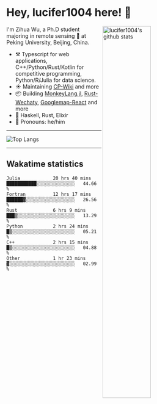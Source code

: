 # Hey, lucifer1004 here! :wave:

<img width="50%" align="right" alt="lucifer1004's github stats" src="https://github-readme-stats.vercel.app/api?username=lucifer1004&show_icons=true">

I'm Zihua Wu, a Ph.D student majoring in remote sensing :satellite: at Peking University, Beijing, China.

- :hammer_and_pick: Typescript for web applications, C++/Python/Rust/Kotlin for competitive programming, Python/R/Julia for data science.
- :sunny: Maintaining [CP-Wiki](https://cp-wiki.vercel.app) and more 
- :package: Building [MonkeyLang.jl](https://github.com/lucifer1004/MonkeyLang.jl), [Rust-Wechaty](https://github.com/wechaty/rust-wechaty), [Googlemap-React](https://github.com/googlemap-react/googlemap-react) and more
- :seedling: Haskell, Rust, Elixir
- :man: Pronouns: he/him

---

![Top Langs](https://github-readme-stats.vercel.app/api/top-langs/?username=lucifer1004&layout=compact)

---

## Wakatime statistics

<!--START_SECTION:waka-->

```text
Julia            20 hrs 40 mins  ███████████░░░░░░░░░░░░░░   44.66 %
Fortran          12 hrs 17 mins  ██████▓░░░░░░░░░░░░░░░░░░   26.56 %
Rust             6 hrs 9 mins    ███▒░░░░░░░░░░░░░░░░░░░░░   13.29 %
Python           2 hrs 24 mins   █▒░░░░░░░░░░░░░░░░░░░░░░░   05.21 %
C++              2 hrs 15 mins   █▒░░░░░░░░░░░░░░░░░░░░░░░   04.88 %
Other            1 hr 23 mins    ▓░░░░░░░░░░░░░░░░░░░░░░░░   02.99 %
```

<!--END_SECTION:waka-->
